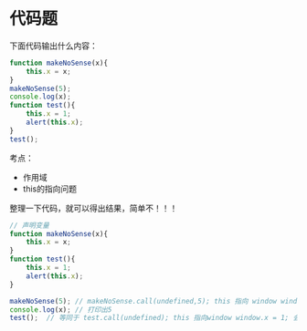 # 代码题

下面代码输出什么内容：

```js
function makeNoSense(x){
    this.x = x;
}
makeNoSense(5);
console.log(x);
function test(){
    this.x = 1;
    alert(this.x);
}
test();
```

考点：

- 作用域
- this的指向问题

整理一下代码，就可以得出结果，简单不！！！

```js
// 声明变量
function makeNoSense(x){
    this.x = x;
}
function test(){
    this.x = 1;
    alert(this.x);
}

makeNoSense(5); // makeNoSense.call(undefined,5); this 指向 window window.x = 5
console.log(x); // 打印出5
test();  // 等同于 test.call(undefined); this 指向window window.x = 1; 会弹出1
```

